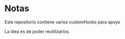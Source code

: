 # Notas

Este repositorio contiene varios customHooks para apoyo

La idea es de poder reutilizarlos.
